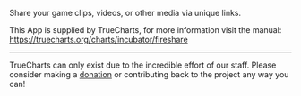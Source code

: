 Share your game clips, videos, or other media via unique links.

This App is supplied by TrueCharts, for more information visit the manual: https://truecharts.org/charts/incubator/fireshare

---

TrueCharts can only exist due to the incredible effort of our staff.
Please consider making a [donation](https://truecharts.org/docs/about/sponsor) or contributing back to the project any way you can!
